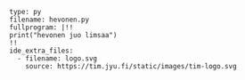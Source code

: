``` {#PythonHevonen plugin="csPlugin" ideTask="t1" id="fcMiHAtA5aee"}
type: py
filename: hevonen.py
fullprogram: |!!
print("hevonen juo limsaa")
!!
ide_extra_files:
  - filename: logo.svg
    source: https://tim.jyu.fi/static/images/tim-logo.svg
```
